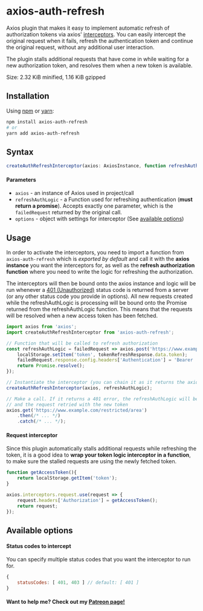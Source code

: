 # axios-auth-refresh
Axios plugin that makes it easy to implement automatic refresh of authorization tokens
via axios' [interceptors](https://github.com/axios/axios#interceptors).
You can easily intercept the original request when it fails, refresh the authentication token and continue the original request,
without any additional user interaction.

The plugin stalls additional requests that have come in while waiting for a new authorization token, and resolves them when a new token is available.

Size: 2.32 KiB minified, 1.16 KiB gzipped 
 

## Installation

Using [npm](https://www.npmjs.com/get-npm) or [yarn](https://yarnpkg.com/en/docs/install):

```bash
npm install axios-auth-refresh
# or
yarn add axios-auth-refresh
```

## Syntax

```typescript
createAuthRefreshInterceptor(axios: AxiosInstance, function refreshAuthLogic (failedRequest): Promise, options: Object|undefined = {});
```

#### Parameters
- `axios` - an instance of Axios used in project/call
- `refreshAuthLogic` - a Function used for refreshing authentication (**must return a promise**).
Accepts exactly one parameter, which is the `failedRequest` returned by the original call.
- `options` - object with settings for interceptor (See [available options](#available-options))


## Usage

In order to activate the interceptors, you need to import a function from `axios-auth-refresh`
which is *exported by default* and call it with the **axios instance** you want the interceptors for, 
as well as the **refresh authorization function** where you need to write the logic for refreshing the authorization.

The interceptors will then be bound onto the axios instance and logic will be run whenever a [401 (Unauthorized)](https://httpstatuses.com/401) status code 
is returned from a server (or any other status code you provide in options). All new requests created while the refreshAuthLogic is processing will be bound onto the 
Promise returned from the refreshAuthLogic function. This means that the requests will be resolved when a new access token has been fetched.

```javascript
import axios from 'axios';
import createAuthRefreshInterceptor from 'axios-auth-refresh';

// Function that will be called to refresh authorization
const refreshAuthLogic = failedRequest => axios.post('https://www.example.com/auth/token/refresh').then(tokenRefreshResponse => {
    localStorage.setItem('token', tokenRefreshResponse.data.token);
    failedRequest.response.config.headers['Authentication'] = 'Bearer ' + tokenRefreshResponse.data.token;
    return Promise.resolve();
});

// Instantiate the interceptor (you can chain it as it returns the axios instance)
createAuthRefreshInterceptor(axios, refreshAuthLogic);

// Make a call. If it returns a 401 error, the refreshAuthLogic will be run, 
// and the request retried with the new token
axios.get('https://www.example.com/restricted/area')
    .then(/* ... */)
    .catch(/* ... */);
```

#### Request interceptor
Since this plugin automatically stalls additional requests while refreshing the token, it is a good idea to **wrap your token logic interceptor in a function**, 
to make sure the stalled requests are using the newly fetched token.
```javascript
function getAccessToken(){
    return localStorage.getItem('token');
}

axios.interceptors.request.use(request => {
    request.headers['Authorization'] = getAccessToken();
    return request;
});
```

## Available options

#### Status codes to intercept

You can specify multiple status codes that you want the interceptor to run for.

```javascript
{
    statusCodes: [ 401, 403 ] // default: [ 401 ]
}
```

#### Want to help me? Check out my [Patreon page!](https://www.patreon.com/dawidzbinski)
